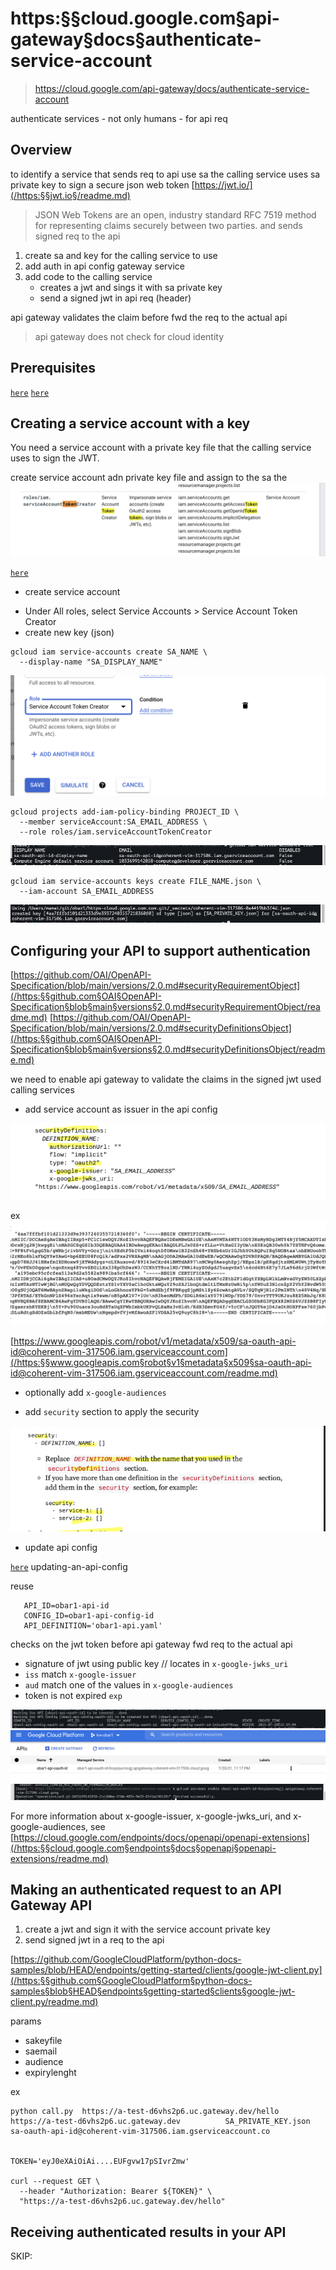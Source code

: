 # https:§§cloud.google.com§api-gateway§docs§authenticate-service-account
> https://cloud.google.com/api-gateway/docs/authenticate-service-account

authenticate services - not only humans -  for api req

## Overview

to identify a service that sends req to  api use sa
the calling service uses sa private key to sign a secure json web token 
[https://jwt.io/](/https:§§jwt.io§/readme.md)
> JSON Web Tokens are an open, industry standard RFC 7519 method for representing claims securely between two parties.
and sends signed req to the api

1. create sa and key for the calling service to use
2. add auth in api config gateway service
3. add code to  the calling service
    - creates a jwt and sings it with sa private key
    - send a signed jwt in api req (header)

api gateway validates the claim before fwd the req to the actual api
> api gateway does not check for cloud identity

## Prerequisites

[`here`](../https:§§cloud.google.com§api-gateway§docs§openapi-overview/readme.md)
[`here`](../https:§§cloud.google.com§api-gateway§docs§creating-api-config/readme.md)

## Creating a service account with a key

You need a service account with a private key file that the calling service uses to sign the JWT.

create service account adn private key file and assign to the sa the 
![](2021-07-20-17-38-07.png)

[`here`](../https:§§cloud.google.com§iam§docs§creating-managing-service-accounts/readme.md)

* create service account 
- Under All roles, select Service Accounts > Service Account Token Creator
- create new key (json)

```
gcloud iam service-accounts create SA_NAME \
  --display-name "SA_DISPLAY_NAME"
```

![](2021-07-20-17-43-04.png)

```
gcloud projects add-iam-policy-binding PROJECT_ID \
  --member serviceAccount:SA_EMAIL_ADDRESS \
  --role roles/iam.serviceAccountTokenCreator
```
![](2021-07-20-18-19-14.png)

```
gcloud iam service-accounts keys create FILE_NAME.json \
  --iam-account SA_EMAIL_ADDRESS
```
![](2021-07-20-18-26-33.png)

## Configuring your API to support authentication

[https://github.com/OAI/OpenAPI-Specification/blob/main/versions/2.0.md#securityRequirementObject](/https:§§github.com§OAI§OpenAPI-Specification§blob§main§versions§2.0.md#securityRequirementObject/readme.md)
[https://github.com/OAI/OpenAPI-Specification/blob/main/versions/2.0.md#securityDefinitionsObject](/https:§§github.com§OAI§OpenAPI-Specification§blob§main§versions§2.0.md#securityDefinitionsObject/readme.md)

we need to enable api gateway to validate the claims in the signed jwt used calling services

* add service account as issuer in the api config

![](2021-07-20-17-46-38.png)

ex
![](2021-07-21-09-33-52.png)

[https://www.googleapis.com/robot/v1/metadata/x509/sa-oauth-api-id@coherent-vim-317506.iam.gserviceaccount.com](/https:§§www.googleapis.com§robot§v1§metadata§x509§sa-oauth-api-id@coherent-vim-317506.iam.gserviceaccount.com/readme.md)


* optionally add `x-google-audiences`

* add `security` section to apply the security

![](2021-07-20-17-49-03.png)

* update api config

[`here`](../https:§§cloud.google.com§api-gateway§docs§creating-api-config/readme.md)
updating-an-api-config

reuse
```
   API_ID=obar1-api-id
   CONFIG_ID=obar1-api-config-id
   API_DEFINITION='obar1-api.yaml'
```

checks on the jwt token 
before api gateway fwd req to  the actual api 
- signature of jwt using public key // locates in `x-google-jwks_uri`
- `iss` match `x-google-issuer`
- `aud` match one of the values in `x-google-audiences`
- token is not expired `exp`

![](2021-07-20-23-33-32.png)
![](2021-07-20-23-34-05.png)
![](2021-07-20-23-33-03.png)

For more information about x-google-issuer, x-google-jwks_uri, and x-google-audiences, see
[https://cloud.google.com/endpoints/docs/openapi/openapi-extensions](/https:§§cloud.google.com§endpoints§docs§openapi§openapi-extensions/readme.md)

## Making an authenticated request to an API Gateway API

1. create a jwt and sign it with the service account private key
2. send signed jwt in a req to the api

[https://github.com/GoogleCloudPlatform/python-docs-samples/blob/HEAD/endpoints/getting-started/clients/google-jwt-client.py](/https:§§github.com§GoogleCloudPlatform§python-docs-samples§blob§HEAD§endpoints§getting-started§clients§google-jwt-client.py/readme.md)

params
- sakeyfile
- saemail
- audience
- expirylenght

ex
```
python call.py  https://a-test-d6vhs2p6.uc.gateway.dev/hello  https://a-test-d6vhs2p6.uc.gateway.dev          SA_PRIVATE_KEY.json   sa-oauth-api-id@coherent-vim-317506.iam.gserviceaccount.co


TOKEN='eyJ0eXAiOiAi....EUFgvw17pSIvrZmw'

curl --request GET \
  --header "Authorization: Bearer ${TOKEN}" \
  "https://a-test-d6vhs2p6.uc.gateway.dev/hello"
```

## Receiving authenticated results in your API
SKIP:
